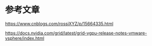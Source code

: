 
# 参考文章

https://www.cnblogs.com/rossiXYZ/p/15664335.html

https://docs.nvidia.com/grid/latest/grid-vgpu-release-notes-vmware-vsphere/index.html























































